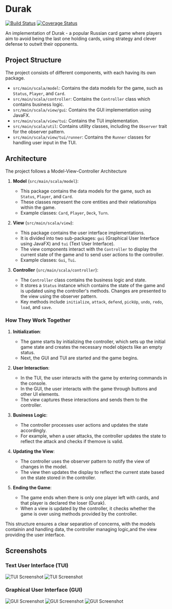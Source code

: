 # Durak
[![Build Status](https://github.com/patri9ck/durak/actions/workflows/scala.yml/badge.svg)](https://github.com/patri9ck/durak/actions)
[![Coverage Status](https://coveralls.io/repos/github/patri9ck/durak/badge.svg?branch=)](https://coveralls.io/github/patri9ck/durak?branch=)

An implementation of Durak - a popular Russian card game where players aim to avoid being the last one holding cards, using strategy and clever defense to outwit their opponents.

## Project Structure
The project consists of different components, with each having its own package.
- `src/main/scala/model`: Contains the data models for the game, such as `Status`, `Player`, and `Card`.
- `src/main/scala/controller`: Contains the `Controller` class which contains business logic.
- `src/main/scala/view/gui`: Contains the GUI implementation using JavaFX.
- `src/main/scala/view/tui`: Contains the TUI implementation.
- `src/main/scala/util`: Contains utility classes, including the `Observer` trait for the observer pattern.
- `src/main/scala/view/tui/runner`: Contains the `Runner` classes for handling user input in the TUI.

## Architecture
The project follows a Model-View-Controller Architecture
1. **Model** (`src/main/scala/model`):
    - This package contains the data models for the game, such as `Status`, `Player`, and `Card`.
    - These classes represent the core entities and their relationships within the game.
    - Example classes: `Card`, `Player`, `Deck`, `Turn`.

2. **View** (`src/main/scala/view`):
    - This package contains the user interface implementations.
    - It is divided into two sub-packages: `gui` (Graphical User Interface using JavaFX) and `tui` (Text User
      Interface).
    - The view components interact with the `Controller` to display the current state of the game and to send user
      actions to the controller.
    - Example classes: `Gui`, `Tui`.

3. **Controller** (`src/main/scala/controller`):
    - The `Controller` class contains the business logic and state.
    - It stores a `Status` instance which contains the state of the game and is updated using the controller's methods. Changes are presented to the view using the observer pattern.
    - Key methods include `initialize`, `attack`, `defend`, `pickUp`, `undo`, `redo`, `load`, and `save`.

### How They Work Together
1. **Initialization**:
    - The game starts by initializing the controller, which sets up the initial game state and creates the necessary model objects like an empty status.
    - Next, the GUI and TUI are started and the game begins.

2. **User Interaction**:
    - In the TUI, the user interacts with the game by entering commands in the console.
    - In the GUI, the user interacts with the game through buttons and other UI elements.
    - The view captures these interactions and sends them to the controller.

3. **Business Logic**:
    - The controller processes user actions and updates the state accordingly.
    - For example, when a user attacks, the controller updates the state to reflect the attack and checks if themove is valid.

4. **Updating the View**:
    - The controller uses the observer pattern to notify the view of changes in the model.
    - The view then updates the display to reflect the current state based on the state stored in the controller.

5. **Ending the Game**:
    - The game ends when there is only one player left with cards, and that player is declared the loser (Durak).
    - When a view is updated by the controller, it checks whether the game is over using methods provided by the controller.

This structure ensures a clear separation of concerns, with the models containin and handling data, the controller managing logic,and the view providing the user interface.

## Screenshots
### Text User Interface (TUI)
![TUI Screenshot](src/main/resources/previews/TUI_Ingame1.png)
![TUI Screenshot](src/main/resources/previews/TUI_Ingame2.png)

### Graphical User Interface (GUI)
![GUI Screenshot](src/main/resources/previews/GUI_Startmenu.png)
![GUI Screenshot](src/main/resources/previews/GUI_Ingame1.png)
![GUI Screenshot](src/main/resources/previews/GUI_Ingame2.png)
